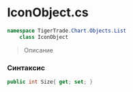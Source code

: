 
# IconObject.cs
```csharp
namespace TigerTrade.Chart.Objects.List  
    class IconObject
```

> Описание

### Синтаксис
```csharp
public int Size{ get; set; }
```
